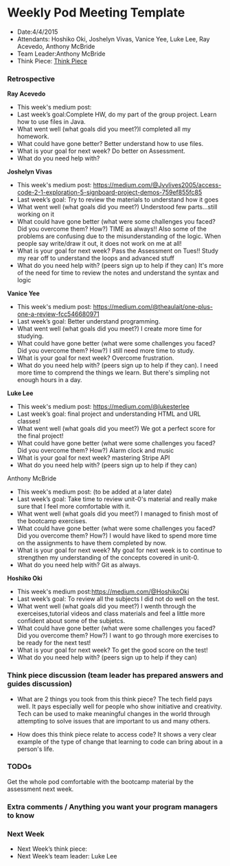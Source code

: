 
# Weekly Pod Meeting Template

* Date:4/4/2015
* Attendants: Hoshiko Oki, Joshelyn Vivas, Vanice Yee, Luke Lee, Ray Acevedo, Anthony McBride
* Team Leader:Anthony McBride 
* Think Piece:  [Think Piece](<http://qz.com/382041/the-uss-most-marginalized-are-disrupting-power-structures-by-learning-how-to-code/>)

### Retrospective

**Ray Acevedo**

* This week's medium post:
* Last week’s goal:Complete HW, do my part of the group project.  Learn how to use files in Java.
* What went well (what goals did you meet?)I completed all my homework.
* What could have gone better? Better understand how to use files.
* What is your goal for next week? Do better on Assessment.
* What do you need help with? 

**Joshelyn Vivas**

* This week's medium post: https://medium.com/@Jvvlives2005/access-code-2-1-exploration-5-signboard-project-demos-759ef855fc85
* Last week’s goal: Try to review the materials to understand how it goes
* What went well (what goals did you meet?) Understood few parts...still working on it
* What could have gone better (what were some challenges you faced? Did you overcome them? How?)   TIME as always!! Also some of the problems are confusing due to the misunderstanding of the logic. When people say write/draw it out, it does not work on me at all! 
* What is your goal for next week? Pass the Assessment on Tues!! Study my rear off to understand the loops and advanced stuff 
* What do you need help with? (peers sign up to help if they can) It's more of the need for time to review the notes and understand the syntax and logic

**Vanice Yee**

* This week's medium post: https://medium.com/@theaulait/one-plus-one-a-review-fcc546680971
* Last week’s goal: Better understand programming.
* What went well (what goals did you meet?) I create more time for studying. 
* What could have gone better (what were some challenges you faced? Did you overcome them? How?) I still need more time to     study.
* What is your goal for next week? Overcome frustration. 
* What do you need help with? (peers sign up to help if they can). I need more time to comprend the things we learn. But there's simpling not enough hours in a day. 

**Luke Lee**

* This week's medium post: https://medium.com/@lukesterlee
* Last week’s goal: final project and understanding HTML and URL classes!
* What went well (what goals did you meet?) We got a perfect score for the final project!
* What could have gone better (what were some challenges you faced? Did you overcome them? How?) Alarm clock and music
* What is your goal for next week? mastering Stripe API
* What do you need help with? (peers sign up to help if they can)

Anthony McBride

* This week's medium post: (to be added at a later date)
* Last week’s goal: Take time to review unit-0's material and really make sure that I feel more comfortable with it.
* What went well (what goals did you meet?) I managed to finish most of the bootcamp exercises.
* What could have gone better (what were some challenges you faced? Did you overcome them? How?) I would have liked to spend more time on the assignments to have them completed by now.
* What is your goal for next week? My goal for next week is to continue to strengthen my understanding of the concepts covered in unit-0.
* What do you need help with? Git as always.

**Hoshiko Oki**

* This week's medium post:https://medium.com/@HoshikoOki
* Last week’s goal: To review all the subjects I did not do well on the test.
* What went well (what goals did you meet?) I wenth through the exerceises,tutorial videos and class materials and feel a little more confident about some of the subjetcs.
* What could have gone better (what were some challenges you faced? Did you overcome them? How?)  I want to go through more exercises to be ready for the next test!
* What is your goal for next week? To get the good score on the test!
* What do you need help with? (peers sign up to help if they can)

### Think piece discussion (team leader has prepared answers and guides discussion)

* What are 2 things you took from this think piece?
The tech field pays well. It pays especially well for people who show initiative and creativity.
Tech can be used to make meaningful changes in the world through attempting to solve issues that are important to us and many others.

* How does this think piece relate to access code?
It shows a very clear example of the type of change that learning to code can bring about in a person's life.

### TODOs

Get the whole pod comfortable with the bootcamp material by the assessment next week.

### Extra comments / Anything you want your program managers to know

### Next Week

* Next Week’s think piece:
* Next Week’s team leader: Luke Lee

